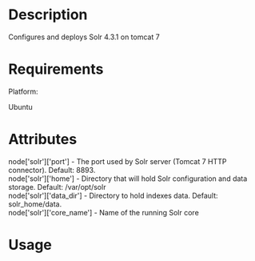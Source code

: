 Description
===========
Configures and deploys Solr 4.3.1 on tomcat 7

Requirements
============

Platform:

Ubuntu

Attributes
==========

node['solr']['port'] - The port used by Solr server (Tomcat 7 HTTP connector). Default: 8893.    
node['solr']['home'] - Directory that will hold Solr configuration and data storage. Default: /var/opt/solr     
node['solr']['data_dir'] - Directory to hold indexes data. Default: solr_home/data.     
node['solr']['core_name'] - Name of the running Solr core

Usage
=====

